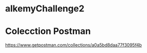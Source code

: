 # alkemyChallenge2

# Colecction Postman

https://www.getpostman.com/collections/a0a5bd8daa77f3095f4b